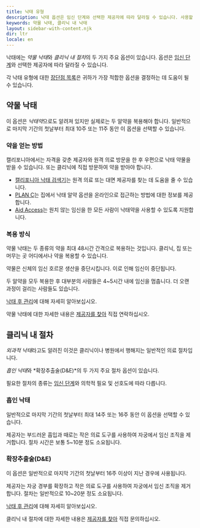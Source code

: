 ```yaml
---
title: 낙태 유형
description: 낙태 옵션은 임신 단계와 선택한 제공자에 따라 달라질 수 있습니다. 사용할 수 있는 옵션을 알아보십시오.
keywords: 약물 낙태, 클리닉 내 낙태
layout: sidebar-with-content.njk
dir: ltr
locale: en
---
```

낙태에는 *약물 낙태*와 *클리닉 내 절차*의 두 가지 주요 옵션이 있습니다. 옵션은 [임신 단계](/getting-an-abortion/about-abortion/#pregnancy-stages)와 선택한 제공자에 따라 달라질 수 있습니다.

각 낙태 유형에 대한 [장단점 목록](https://www.abortionfinder.org/abortion-types/pill-vs-procedure-how-to-decide)은 귀하가 가장 적합한 옵션을 결정하는 데 도움이 될 수 있습니다.

## 약물 낙태

이 옵션은 *낙태약*으로도 알려져 있지만 실제로는 두 알약을 복용해야 합니다. 일반적으로 마지막 기간의 첫날부터 최대 10주 또는 11주 동안 이 옵션을 선택할 수 있습니다.

### 약을 얻는 방법

캘리포니아에서는 자격을 갖춘 제공자와 원격 의료 방문을 한 후 우편으로 낙태 약물을 받을 수 있습니다. 또는 클리닉에 직접 방문하여 약을 받아야 합니다.

- [캘리포니아 낙태 검색기](/find-a-provider/)는 원격 의료 또는 대면 제공자를 찾는 데 도움을 줄 수 있습니다.
- [PLAN C](https://www.plancpills.org/)는 집에서 낙태 알약 옵션을 온라인으로 접근하는 방법에 대한 정보를 제공합니다.
- [Aid Access](https://aidaccess.org/en/)는 원치 않는 임신을 한 모든 사람이 낙태약을 사용할 수 있도록 지원합니다.

### 복용 방식

약물 낙태는 두 종류의 약을 최대 48시간 간격으로 복용하는 것입니다. 클리닉, 집 또는 머무는 곳 어디에서나 약을 복용할 수 있습니다.

약물은 신체의 임신 호르몬 생산을 중단시킵니다. 이로 인해 임신이 중단됩니다.

두 알약을 모두 복용한 후 대부분의 사람들은 4~5시간 내에 임신을 멈춥니다. 더 오랜 과정이 걸리는 사람들도 있습니다.

[낙태 후 관리](/getting-an-abortion/about-abortion/#abortion-aftercare)에 대해 자세히 알아보십시오.

약물 낙태에 대한 자세한 내용은 [제공자를 찾아](/find-a-provider/) 직접 연락하십시오.

## 클리닉 내 절차

*외과적 낙태*라고도 알려진 이것은 클리닉이나 병원에서 행해지는 일반적인 의료 절차입니다.

*흡인 낙태*와 *확장추출술(D&E)*의 두 가지 주요 절차 옵션이 있습니다.

필요한 절차의 종류는 [임신 단계](/getting-an-abortion/about-abortion/#pregnancy-stages)와 의학적 필요 및 선호도에 따라 다릅니다.

### 흡인 낙태

일반적으로 마지막 기간의 첫날부터 최대 14주 또는 16주 동안 이 옵션을 선택할 수 있습니다.

제공자는 부드러운 흡입과 때로는 작은 의료 도구를 사용하여 자궁에서 임신 조직을 제거합니다. 절차 시간은 보통 5~10분 정도 소요됩니다.

### 확장추출술(D&E)

이 옵션은 일반적으로 마지막 기간의 첫날부터 16주 이상이 지난 경우에 사용됩니다.

제공자는 자궁 경부를 확장하고 작은 의료 도구를 사용하여 자궁에서 임신 조직을 제거합니다. 절차는 일반적으로 10~20분 정도 소요됩니다.

[낙태 후 관리](/getting-an-abortion/about-abortion/#abortion-aftercare)에 대해 자세히 알아보십시오.

클리닉 내 절차에 대한 자세한 내용은 [제공자를 찾아](/find-a-provider/) 직접 문의하십시오.
